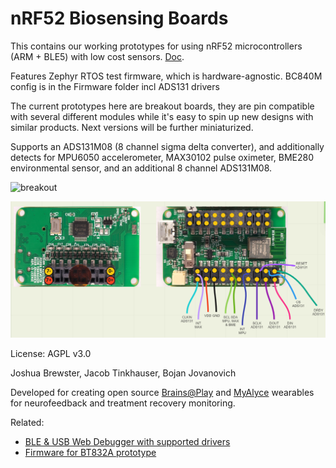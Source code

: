 # nRF52 Biosensing Boards

This contains our working prototypes for using nRF52 microcontrollers (ARM + BLE5) with low cost sensors. [Doc](https://docs.google.com/document/d/1gOrWiBDynYziCYDMF4r1Rw85PXo9JbuBrYJEEkW2U-c/edit?usp=sharing). 

Features Zephyr RTOS test firmware, which is hardware-agnostic. BC840M config is in the Firmware folder incl ADS131 drivers

The current prototypes here are breakout boards, they are pin compatible with several different modules while it's easy to spin up new designs with similar products. Next versions will be further miniaturized.

Supports an ADS131M08 (8 channel sigma delta converter), and additionally detects for MPU6050 accelerometer, MAX30102 pulse oximeter, BME280 environmental sensor, and an additional 8 channel ADS131M08. 

![breakout](Capture.PNG)

![supported](supported.png)

License: AGPL v3.0

Joshua Brewster, Jacob Tinkhauser, Bojan Jovanovich

Developed for creating open source [Brains@Play](https://brainsatplay.com) and [MyAlyce](https://github.com/myalyce/myalyce) wearables for neurofeedback and treatment recovery monitoring.

Related:
- [BLE & USB Web Debugger with supported drivers](https://github.com/joshbrew/device-debugger)
- [Firmware for BT832A prototype](https://github.com/joshbrew/BT832_Zephyr)